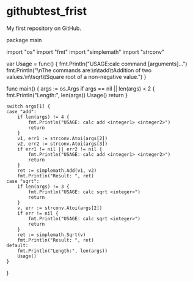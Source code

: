 # githubtest_frist
My first repository on GitHub.

package main

import "os"
import "fmt"
import "simplemath"
import "strconv"

var Usage = func() {
	fmt.Println("USAGE:calc command [arguments]...")
	fmt.Println("\nThe commands are:\n\tadd\tAddition of two values.\n\tsqrt\tSquare root of a non-negative value.")
}

func main() {
	args := os.Args
	if args == nil || len(args) < 2 {
		fmt.Println("Length:", len(args))
		Usage()
		return
	}

	switch args[1] {
	case "add":
		if len(args) != 4 {
			fmt.Println("USAGE: calc add <integer1> <integer2>")
			return
		}
		v1, err1 := strconv.Atoi(args[2])
		v2, err2 := strconv.Atoi(args[3])
		if err1 != nil || err2 != nil {
			fmt.Println("USAGE: calc add <integer1> <integer2>")
			return
		}
		ret := simplemath.Add(v1, v2)
		fmt.Println("Result: ", ret)
	case "sqrt":
		if len(args) != 3 {
			fmt.Println("USAGE: calc sqrt <integer>")
			return
		}
		v, err := strconv.Atoi(args[2])
		if err != nil {
			fmt.Println("USAGE: calc sqrt <integer>")
			return
		}
		ret := simplemath.Sqrt(v)
		fmt.Println("Result: ", ret)
	default:
		fmt.Println("Length:", len(args))
		Usage()
	}
}

